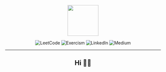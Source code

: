 <div align="center"> <img src="https://media2.giphy.com/media/v1.Y2lkPTc5MGI3NjExNWwxcm15Ym5sbGZ3YmFscWE4NTJzOHc0MTlxc2lyNHllNXhpd2trMiZlcD12MV9pbnRlcm5hbF9naWZfYnlfaWQmY3Q9cw/VPnfM9bmR0ZaQo3qtK/giphy.gif" width="100" />
</div>
 <div align="center"><div align="center">

  ![LeetCode](https://img.shields.io/badge/LeetCode-000000?style=for-the-badge&logo=LeetCode&logoColor=#d16c06)
  ![Exercism](https://img.shields.io/badge/Exercism-009CAB?style=for-the-badge&logo=exercism&logoColor=white)
  ![LinkedIn](https://img.shields.io/badge/linkedin-%230077B5.svg?style=for-the-badge&logo=linkedin&logoColor=white)
  ![Medium](https://img.shields.io/badge/Medium-12100E?style=for-the-badge&logo=medium&logoColor=white)
</div>
<hr />
<div>

 ## Hi 👋🏻
</div>

